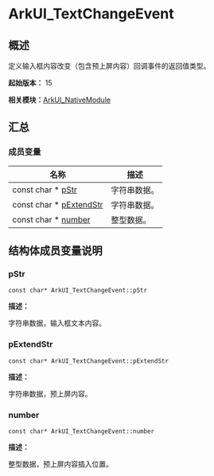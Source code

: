 # ArkUI_TextChangeEvent


## 概述

定义输入框内容改变（包含预上屏内容）回调事件的返回值类型。

**起始版本：** 15

**相关模块：**[ArkUI_NativeModule](_ark_u_i___native_module.md)


## 汇总


### 成员变量

| 名称 | 描述 | 
| -------- | -------- |
| const char \* [pStr](#pstr) | 字符串数据。  | 
| const char \* [pExtendStr](#pextendstr) | 字符串数据。  | 
| const char \* [number](#number) | 整型数据。  | 


## 结构体成员变量说明


### pStr

```
const char* ArkUI_TextChangeEvent::pStr
```
**描述：**

字符串数据，输入框文本内容。

### pExtendStr

```
const char* ArkUI_TextChangeEvent::pExtendStr
```
**描述：**

字符串数据，预上屏内容。

### number

```
const char* ArkUI_TextChangeEvent::number
```
**描述：**

整型数据，预上屏内容插入位置。
